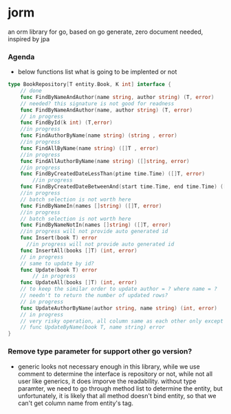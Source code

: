 # jorm
an orm library for go, based on go generate, zero document needed, inspired by jpa


### Agenda 

- below functions list what is going to be implented or not
```go
type BookRepository[T entity.Book, K int] interface {
    // done
    func FindByNameAndAuthor(name string, author string) (T, error)
    // needed? this signature is not good for readness
    func FindByNameAndAuthor(name, author string) (T, error) 
    // in progress
    func FindById(k int) (T,error)
    //in progress
    func FindAuthorByName(name string) (string , error)
    //in progress
    func FindAllByName(name string) ([]T , error)
    //in progress
    func FindAllAuthorByName(name string) ([]string, error)
    //in progress
    func FindByCreatedDateLessThan(ptime time.Time) ([]T, error) 
        //in progress
    func FindByCreatedDateBetweenAnd(start time.Time, end time.Time) ([]T, error) 
    //in progress 
    // batch selection is not worth here
    func FindByNameIn(names []string) ([]T, error) 
    //in progress 
    // batch selection is not worth here
    func FindByNameNotIn(names []string) ([]T, error)
    //in progress will not provide auto generated id
    func Insert(book T) error
      //in progress will not provide auto generated id
    func InsertAll(books []T) (int, error)
    // in progress
    // same to update by id?
    func Update(book T) error
        // in progress
    func UpdateAll(books []T) (int, error)
    // to keep the similar order to update author = ? where name = ?
    // needn't to return the number of updated rows?
    // in progress
    func UpdateAuthorByName(author string, name string) (int, error)
    // in progress
    // very risky operation, all column same as each other only except id?
    // func UpdateByName(book T, name string) error
}
```
### Remove type parameter for support other go version?
- generic looks not necessary enough in this library, while we use comment to determine the interface is repository or not, while not all user like generics, it does imporve the readability.
without type paramter, we need to go through method list to determine the entity, but unfortunately, it is likely that all method doesn't bind entity, so that we can't get column name from entity's tag.
